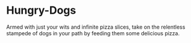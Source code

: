 # Hungry-Dogs
Armed with just your wits and infinite pizza slices, take on the relentless stampede of dogs in your path by feeding them some delicious pizza.
